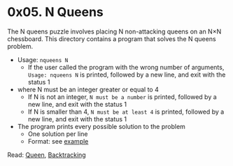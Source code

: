 # 0x05. N Queens

The N queens puzzle involves placing N non-attacking queens on an N×N chessboard. This directory contains a program that solves the N queens problem.

* Usage: `nqueens N`
   - If the user called the program with the wrong number of arguments, `Usage: nqueens N` is printed, followed by a new line, and exit with the status 1
* where N must be an integer greater or equal to 4
   - If N is not an integer,  `N must be a number` is printed, followed by a new line, and exit with the status 1
   - If N is smaller than 4, `N must be at least 4` is printed, followed by a new line, and exit with the status 1
* The program prints every possible solution to the problem
   - One solution per line
   - Format: see [example](#22)

Read: [Queen](https://intranet.alxswe.com/rltoken/ghWqI1wvx6g-Ul7nrufMKA), [Backtracking](https://intranet.alxswe.com/rltoken/-hgZbgRFkwmxaKnLnCIuEQ)
